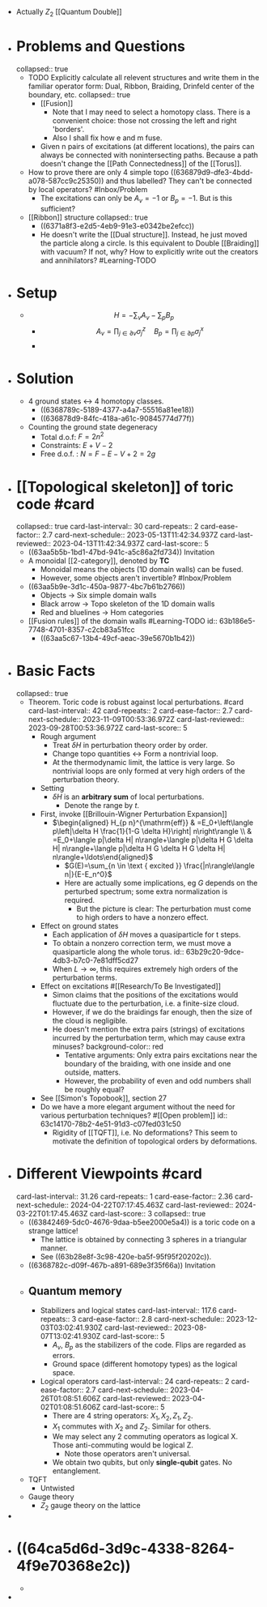 - Actually $Z_2$ [[Quantum Double]]
- # Problems and Questions
  collapsed:: true
	- TODO Explicitly calculate all relevent structures and write them in the familiar operator form: Dual, Ribbon, Braiding, Drinfeld center of the boundary, etc.
	  collapsed:: true
		- [[Fusion]]
			- Note that I may need to select a homotopy class. There is a convenient choice: those not crossing the left and right 'borders'.
			- Also I shall fix how e and m fuse.
		- Given n pairs of excitations (at different locations), the pairs can always be connected with nonintersecting paths. Because a path doesn't change the [[Path Connectedness]] of the [[Torus]].
	- How to prove there are only 4 simple topo ((636879d9-dfe3-4bdd-a078-587cc9c25350)) and thus labelled? They can't be connected by local operators?
	   #Inbox/Problem
		- The excitations can only be $A_v=-1$ or $B_p=-1$. But is this sufficient?
	- [[Ribbon]] structure
	  collapsed:: true
		- ((6371a8f3-e2d5-4eb9-91e3-e0342be2efcc))
		- He doesn't write the [[Dual structure]]. Instead, he just moved the particle along a circle.
		  Is this equivalent to Double [[Braiding]] with vacuum? If not, why? How to explicitly write out the creators and annihilators? #Learning-TODO
- # Setup
	- $$H=- \sum_v A_v - \sum_p B_p$$
		- $$
		  A_v=\prod_{j \in \partial v} \sigma_j^z \quad B_p=\prod_{j \in \partial p} \sigma_j^x
		  $$
		-
- # Solution
	- 4 ground states <-> 4 homotopy classes.
		- ((6368789c-5189-4377-a4a7-55516a81ee18))
		- ((636878d9-84fc-418a-a61c-90845774d77f))
	- Counting the ground state degeneracy
		- Total d.o.f: $F=2n^2$
		- Constraints: $E+V-2$
		- Free d.o.f. : $N=F-E-V+2=2g$
- # [[Topological skeleton]] of toric code #card
  collapsed:: true
  card-last-interval:: 30
  card-repeats:: 2
  card-ease-factor:: 2.7
  card-next-schedule:: 2023-05-13T11:42:34.937Z
  card-last-reviewed:: 2023-04-13T11:42:34.937Z
  card-last-score:: 5
	- ((63aa5b5b-1bd1-47bd-941c-a5c86a2fd734)) Invitation
	- A monoidal [[2-category]], denoted by $\mathbf{TC}$
		- Monoidal means the objects (1D domain walls) can be fused.
		- However, some objects aren't invertible? #Inbox/Problem
	- ((63aa5b9e-3d1c-450a-9877-4bc7b61b2766))
		- Objects -> Six simple domain walls
		- Black arrow -> Topo skeleton of the 1D domain walls
		- Red and bluelines -> Hom categories
	- [[Fusion rules]] of the domain walls #Learning-TODO
	  id:: 63b186e5-7748-4701-8357-c2cb83a51fcc
		- ((63aa5c67-13b4-49cf-aeac-39e5670b1b42))
- # Basic Facts
  collapsed:: true
	- Theorem. Toric code is robust against local perturbations. #card
	  card-last-interval:: 42
	  card-repeats:: 2
	  card-ease-factor:: 2.7
	  card-next-schedule:: 2023-11-09T00:53:36.972Z
	  card-last-reviewed:: 2023-09-28T00:53:36.972Z
	  card-last-score:: 5
		- Rough argument
			- Treat $\delta H$ in perturbation theory order by order.
			- Change topo quantities <-> Form a nontrivial loop.
			- At the thermodynamic limit, the lattice is very large. So nontrivial loops are only formed at very high orders of the perturbation theory.
		- Setting
			- $\delta H$ is an **arbitrary sum** of local perturbations.
				- Denote the range by $t$.
		- First, invoke [[Brillouin-Wigner Perturbation Expansion]]
			- $\begin{aligned} H_{p n}^{\mathrm{eff}} & =E_0+\left\langle p\left|\delta H \frac{1}{1-G \delta H}\right| n\right\rangle \\ & =E_0+\langle p|\delta H| n\rangle+\langle p|\delta H G \delta H| n\rangle+\langle p|\delta H G \delta H G \delta H| n\rangle+\ldots\end{aligned}$
				- $G(E)=\sum_{n \in \text { excited }} \frac{|n\rangle\langle n|}{E-E_n^0}$
				- Here are actually some implications, eg $G$ depends on the perturbed spectrum; some extra normalization is required.
					- But the picture is clear: The perturbation must come to high orders to have a nonzero effect.
		- Effect on ground states
			- Each application of $\delta H$ moves a quasiparticle for t steps.
			- To obtain a nonzero correction term, we must move a quasiparticle along the whole torus.
			  id:: 63b29c20-9dce-4db3-b7c0-7e81dff5cd27
			- When $L \to \infty$, this requires extremely high orders of the perturbation terms.
		- Effect on excitations  #[[Research/To Be Investigated]]
			- Simon claims that the positions of the excitations would fluctuate due to the perturbation, i.e. a finite-size cloud.
			- However, if we do the braidings far enough, then the size of the cloud is negligible.
			- He doesn't mention the extra pairs (strings) of excitations incurred by the perturbation term, which may cause extra minuses?
			  background-color:: red
				- Tentative arguments: Only extra pairs excitations near the boundary of the braiding, with one inside and one outside, matters.
				- However, the probability of even and odd numbers shall be roughly equal?
		- See [[Simon's Topobook]], section 27
		- Do we have a more elegant argument without the need for various perturbation techniques? #[[Open problem]]
		  id:: 63c14170-78b2-4e51-91d3-c07fed031c50
			- Rigidity of [[TQFT]], i.e. No deformations? This seem to motivate the definition of topological orders by deformations.
- # Different Viewpoints #card
  card-last-interval:: 31.26
  card-repeats:: 1
  card-ease-factor:: 2.36
  card-next-schedule:: 2024-04-22T07:17:45.463Z
  card-last-reviewed:: 2024-03-22T01:17:45.463Z
  card-last-score:: 3
  collapsed:: true
	- ((63842469-5dc0-4676-9daa-b5ee2000e5a4)) is a toric code on a strange lattice!
		- The lattice is obtained by connecting 3 spheres in a triangular manner.
		- See ((63b28e8f-3c98-420e-ba5f-95f95f20202c)).
	- ((6368782c-d09f-467b-a891-689e3f35f66a)) Invitation
	- ## Quantum memory
		- Stabilizers and logical states
		  card-last-interval:: 117.6
		  card-repeats:: 3
		  card-ease-factor:: 2.8
		  card-next-schedule:: 2023-12-03T03:02:41.930Z
		  card-last-reviewed:: 2023-08-07T13:02:41.930Z
		  card-last-score:: 5
			- $A_v$, $B_p$ as the stabilizers of the code. Flips are regarded as errors.
			- Ground space (different homotopy types) as the logical space.
		- Logical operators
		  card-last-interval:: 24
		  card-repeats:: 2
		  card-ease-factor:: 2.7
		  card-next-schedule:: 2023-04-26T01:08:51.606Z
		  card-last-reviewed:: 2023-04-02T01:08:51.606Z
		  card-last-score:: 5
			- There are 4 string operators: $X_1,X_2,Z_1,Z_2$.
			- $X_1$ commutes with $X_2$ and $Z_2$. Similar for others.
			- We may select any 2 commuting operators as logical X. Those anti-commuting would be logical Z.
				- Note those operators aren't universal.
			- We obtain two qubits, but only **single-qubit** gates. No entanglement.
	- TQFT
		- Untwisted
	- Gauge theory
		- $Z_2$ gauge theory on the lattice
-
- # ((64ca5d6d-3d9c-4338-8264-4f9e70368e2c))
	-
-